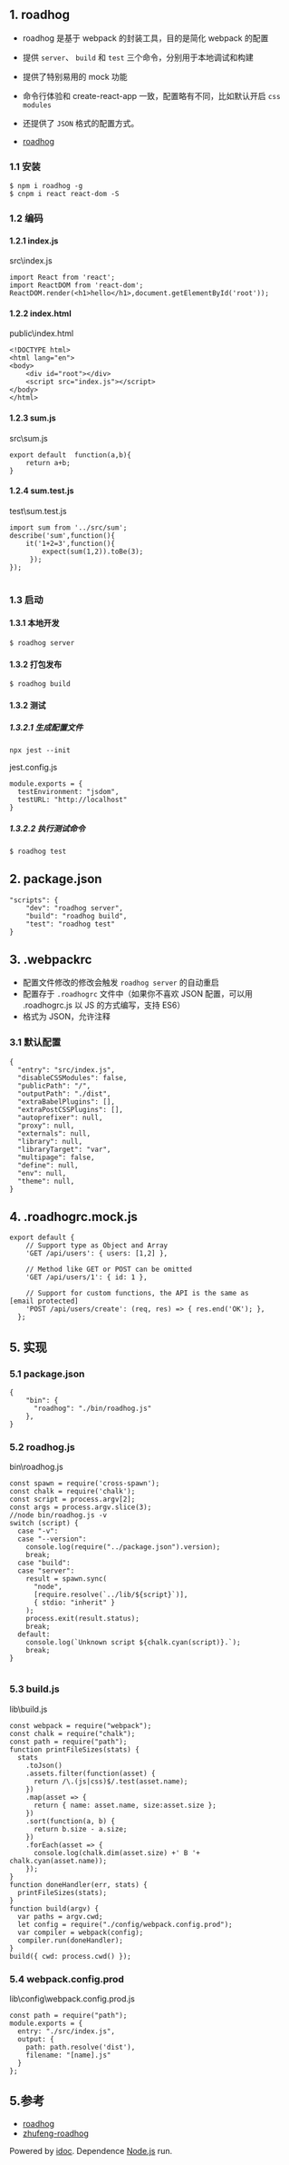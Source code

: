 ## 1\. roadhog

-   roadhog 是基于 webpack 的封装工具，目的是简化 webpack 的配置
-   提供 `server`、 `build` 和 `test` 三个命令，分别用于本地调试和构建
-   提供了特别易用的 mock 功能
-   命令行体验和 create-react-app 一致，配置略有不同，比如默认开启 `css modules`
-   还提供了 `JSON` 格式的配置方式。
    
-   [roadhog](https://www.npmjs.com/package/roadhog)
    

### 1.1 安装

```
$ npm i roadhog -g
$ cnpm i react react-dom -S

```

### 1.2 编码

#### 1.2.1 index.js

src\\index.js

```
import React from 'react';
import ReactDOM from 'react-dom';
ReactDOM.render(<h1>hello</h1>,document.getElementById('root'));

```

#### 1.2.2 index.html

public\\index.html

```
<!DOCTYPE html>
<html lang="en">
<body>
    <div id="root"></div>
    <script src="index.js"></script>
</body>
</html>

```

#### 1.2.3 sum.js

src\\sum.js

```
export default  function(a,b){
    return a+b;
}

```

#### 1.2.4 sum.test.js

test\\sum.test.js

```
import sum from '../src/sum';
describe('sum',function(){
    it('1+2=3',function(){
        expect(sum(1,2)).toBe(3);
     });
});


```

### 1.3 启动

#### 1.3.1 本地开发

```
$ roadhog server

```

#### 1.3.2 打包发布

```
$ roadhog build

```

#### 1.3.2 测试

##### 1.3.2.1 生成配置文件

```
npx jest --init

```

jest.config.js

```
module.exports = {
  testEnvironment: "jsdom",
  testURL: "http://localhost"
}

```

##### 1.3.2.2 执行测试命令

```
$ roadhog test

```

## 2\. package.json

```
"scripts": {
    "dev": "roadhog server",
    "build": "roadhog build",
    "test": "roadhog test"
}

```

## 3\. .webpackrc

-   配置文件修改的修改会触发 `roadhog server` 的自动重启
-   配置存于 `.roadhogrc` 文件中（如果你不喜欢 JSON 配置，可以用 .roadhogrc.js 以 JS 的方式编写，支持 ES6）
-   格式为 JSON，允许注释

### 3.1 默认配置

```
{
  "entry": "src/index.js",
  "disableCSSModules": false,
  "publicPath": "/",
  "outputPath": "./dist",
  "extraBabelPlugins": [],
  "extraPostCSSPlugins": [],
  "autoprefixer": null,
  "proxy": null,
  "externals": null,
  "library": null,
  "libraryTarget": "var",
  "multipage": false,
  "define": null,
  "env": null,
  "theme": null,
}

```

## 4\. .roadhogrc.mock.js

```
export default {
    // Support type as Object and Array
    'GET /api/users': { users: [1,2] },

    // Method like GET or POST can be omitted
    'GET /api/users/1': { id: 1 },

    // Support for custom functions, the API is the same as [email protected]
    'POST /api/users/create': (req, res) => { res.end('OK'); },
  };

```

## 5\. 实现

### 5.1 package.json

```
{
    "bin": {
      "roadhog": "./bin/roadhog.js"
    },
}

```

### 5.2 roadhog.js

bin\\roadhog.js

```
const spawn = require('cross-spawn');
const chalk = require('chalk');
const script = process.argv[2];
const args = process.argv.slice(3);
//node bin/roadhog.js -v
switch (script) {
  case "-v":
  case "--version":
    console.log(require("../package.json").version);
    break;
  case "build":
  case "server":
    result = spawn.sync(
      "node",
      [require.resolve(`../lib/${script}`)],
      { stdio: "inherit" }
    );
    process.exit(result.status);
    break;
  default:
    console.log(`Unknown script ${chalk.cyan(script)}.`);
    break;
}


```

### 5.3 build.js

lib\\build.js

```
const webpack = require("webpack");
const chalk = require("chalk");
const path = require("path");
function printFileSizes(stats) {
  stats
    .toJson()
    .assets.filter(function(asset) {
      return /\.(js|css)$/.test(asset.name);
    })
    .map(asset => {
      return { name: asset.name, size:asset.size };
    })
    .sort(function(a, b) {
      return b.size - a.size;
    })
    .forEach(asset => {
      console.log(chalk.dim(asset.size) +' B '+ chalk.cyan(asset.name));
    });
}
function doneHandler(err, stats) {
  printFileSizes(stats);
}
function build(argv) {
  var paths = argv.cwd;
  let config = require("./config/webpack.config.prod");
  var compiler = webpack(config);
  compiler.run(doneHandler);
}
build({ cwd: process.cwd() });

```

### 5.4 webpack.config.prod

lib\\config\\webpack.config.prod.js

```
const path = require("path");
module.exports = {
  entry: "./src/index.js",
  output: {
    path: path.resolve('dist'),
    filename: "[name].js"
  }
};

```

## 5.参考

-   [roadhog](https://www.npmjs.com/package/roadhog)
-   [zhufeng-roadhog](https://gitee.com/zhufengpeixun/zhufeng-roadhog)

Powered by [idoc](https://github.com/jaywcjlove/idoc). Dependence [Node.js](https://nodejs.org) run.